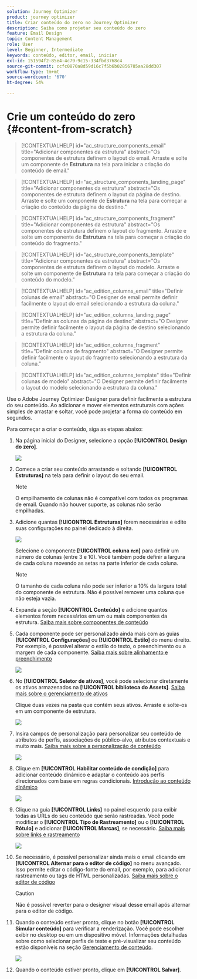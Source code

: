 ```yaml
---
solution: Journey Optimizer
product: journey optimizer
title: Criar conteúdo do zero no Journey Optimizer
description: Saiba como projetar seu conteúdo do zero
feature: Email Design
topic: Content Management
role: User
level: Beginner, Intermediate
keywords: conteúdo, editor, email, iniciar
exl-id: 151594f2-85e4-4c79-9c15-334fbd3768c4
source-git-commit: ccfc0870a8d59d16c7f5b6b02856785aa28dd307
workflow-type: tm+mt
source-wordcount: '670'
ht-degree: 54%

---
```


# Crie um conteúdo do zero {#content-from-scratch}

>[!CONTEXTUALHELP]
>id="ac_structure_components_email"
>title="Adicionar componentes da estrutura"
>abstract="Os componentes de estrutura definem o layout do email. Arraste e solte um componente de **Estrutura** na tela para iniciar a criação do conteúdo de email."

>[!CONTEXTUALHELP]
>id="ac_structure_components_landing_page"
>title="Adicionar componentes da estrutura"
>abstract="Os componentes de estrutura definem o layout da página de destino. Arraste e solte um componente de **Estrutura** na tela para começar a criação do conteúdo da página de destino."

>[!CONTEXTUALHELP]
>id="ac_structure_components_fragment"
>title="Adicionar componentes da estrutura"
>abstract="Os componentes de estrutura definem o layout do fragmento. Arraste e solte um componente de **Estrutura** na tela para começar a criação do conteúdo do fragmento."

>[!CONTEXTUALHELP]
>id="ac_structure_components_template"
>title="Adicionar componentes da estrutura"
>abstract="Os componentes de estrutura definem o layout do modelo. Arraste e solte um componente de **Estrutura** na tela para começar a criação do conteúdo do modelo."


>[!CONTEXTUALHELP]
>id="ac_edition_columns_email"
>title="Definir colunas de email"
>abstract="O Designer de email permite definir facilmente o layout do email selecionando a estrutura da coluna."

>[!CONTEXTUALHELP]
>id="ac_edition_columns_landing_page"
>title="Definir as colunas da página de destino"
>abstract="O Designer permite definir facilmente o layout da página de destino selecionando a estrutura da coluna."

>[!CONTEXTUALHELP]
>id="ac_edition_columns_fragment"
>title="Definir colunas de fragmento"
>abstract="O Designer permite definir facilmente o layout do fragmento selecionando a estrutura da coluna."

>[!CONTEXTUALHELP]
>id="ac_edition_columns_template"
>title="Definir colunas de modelo"
>abstract="O Designer permite definir facilmente o layout do modelo selecionando a estrutura da coluna."


Use o Adobe Journey Optimizer Designer para definir facilmente a estrutura do seu conteúdo. Ao adicionar e mover elementos estruturais com ações simples de arrastar e soltar, você pode projetar a forma do conteúdo em segundos.

Para começar a criar o conteúdo, siga as etapas abaixo:

1. Na página inicial do Designer, selecione a opção **[!UICONTROL Design do zero]**.

   ![](assets/email_designer.png)

1. Comece a criar seu conteúdo arrastando e soltando **[!UICONTROL Estruturas]** na tela para definir o layout do seu email.

   >[!NOTE]
   >
   >O empilhamento de colunas não é compatível com todos os programas de email. Quando não houver suporte, as colunas não serão empilhadas.

   <!--Once placed in the email, you cannot move nor remove your components unless there is already a content component or a fragment placed inside. This is not true in AJO - TBC?-->

1. Adicione quantas **[!UICONTROL Estruturas]** forem necessárias e edite suas configurações no painel dedicado à direita.

   ![](assets/email_designer_structure_components.png)

   Selecione o componente **[!UICONTROL coluna n:n]** para definir um número de colunas (entre 3 e 10). Você também pode definir a largura de cada coluna movendo as setas na parte inferior de cada coluna.

   >[!NOTE]
   >
   >O tamanho de cada coluna não pode ser inferior a 10% da largura total do componente de estrutura. Não é possível remover uma coluna que não esteja vazia.

1. Expanda a seção **[!UICONTROL Conteúdo]** e adicione quantos elementos forem necessários em um ou mais componentes da estrutura. [Saiba mais sobre componentes de conteúdo](content-components.md)

1. Cada componente pode ser personalizado ainda mais com as guias **[!UICONTROL Configurações]** ou **[!UICONTROL Estilo]** do menu direito. Por exemplo, é possível alterar o estilo do texto, o preenchimento ou a margem de cada componente. [Saiba mais sobre alinhamento e preenchimento](alignment-and-padding.md)

   ![](assets/email_designer_structure_component.png)

1. No **[!UICONTROL Seletor de ativos]**, você pode selecionar diretamente os ativos armazenados na **[!UICONTROL biblioteca do Assets]**. [Saiba mais sobre o gerenciamento de ativos](../integrations/assets.md)

   Clique duas vezes na pasta que contém seus ativos. Arraste e solte-os em um componente de estrutura.

   ![](assets/email_designer_asset_picker.png)

1. Insira campos de personalização para personalizar seu conteúdo de atributos de perfis, associações de público-alvo, atributos contextuais e muito mais. [Saiba mais sobre a personalização de conteúdo](../personalization/personalize.md)

   ![](assets/email_designer_personalization.png)

1. Clique em **[!UICONTROL Habilitar conteúdo de condição]** para adicionar conteúdo dinâmico e adaptar o conteúdo aos perfis direcionados com base em regras condicionais. [Introdução ao conteúdo dinâmico](../personalization/get-started-dynamic-content.md)

   ![](assets/email_designer_dynamic-content.png)

1. Clique na guia **[!UICONTROL Links]** no painel esquerdo para exibir todas as URLs do seu conteúdo que serão rastreadas. Você pode modificar o **[!UICONTROL Tipo de Rastreamento]** ou o **[!UICONTROL Rótulo]** e adicionar **[!UICONTROL Marcas]**, se necessário. [Saiba mais sobre links e rastreamento](message-tracking.md)

   ![](assets/email_designer_links.png)

1. Se necessário, é possível personalizar ainda mais o email clicando em **[!UICONTROL Alternar para o editor de código]** no menu avançado. Isso permite editar o código-fonte do email, por exemplo, para adicionar rastreamento ou tags de HTML personalizadas. [Saiba mais sobre o editor de código](code-content.md)

   >[!CAUTION]
   >
   >Não é possível reverter para o designer visual desse email após alternar para o editor de código.

1. Quando o conteúdo estiver pronto, clique no botão **[!UICONTROL Simular conteúdo]** para verificar a renderização. Você pode escolher exibir no desktop ou em um dispositivo móvel. Informações detalhadas sobre como selecionar perfis de teste e pré-visualizar seu conteúdo estão disponíveis na seção [Gerenciamento de conteúdo](../content-management/preview-test.md).

   ![](assets/email_designer_simulate_content.png)

1. Quando o conteúdo estiver pronto, clique em **[!UICONTROL Salvar]**.
